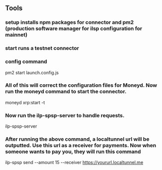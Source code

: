 ## Tools

### setup installs npm packages for connector and pm2 (production software manager for ilsp configuration for mainnet)

### start runs a testnet connector

### config command
pm2 start launch.config.js

### All of this will correct the configuration files for Moneyd. Now run the moneyd command to start the connector.
moneyd xrp:start -t

### Now run the ilp-spsp-server to handle requests.
ilp-spsp-server

### After running the above command, a localtunnel url will be outputted. Use this url as a receiver for payments. Now when someone wants to pay you, they will run this command
ilp-spsp send --amount 15 --receiver https://yoururl.localtunnel.me
